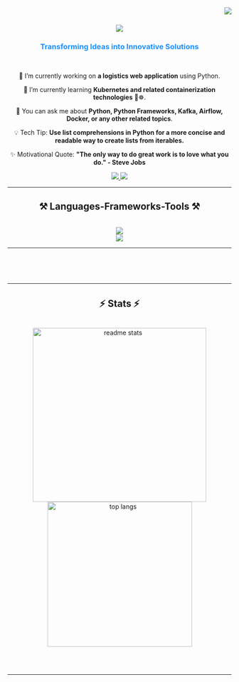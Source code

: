 <img align="right" src="https://visitor-badge.laobi.icu/badge?page_id=ayushbenny.ayushbenny" />

<h1 align="center">
    <img src="https://readme-typing-svg.herokuapp.com/?font=Righteous&size=35&center=true&vCenter=true&width=500&height=70&duration=4000&lines=Hi+There!+👋;+I'm+Ayush+Benny!;" />
</h1>

<h3 align="center" style="color: #1E90FF;">
    <strong>Transforming Ideas into Innovative Solutions</strong>
</h3>


<br/>

<div align="center">

 🔭 I’m currently working on **a logistics web application** using Python.

 🌱 I’m currently learning **Kubernetes and related containerization technologies** 🐳☸️.

 💬 You can ask me about **Python, Python Frameworks, Kafka, Airflow, Docker, or any other related topics**.

 💡 Tech Tip: **Use list comprehensions in Python for a more concise and readable way to create lists from iterables.**

 ✨ Motivational Quote: **"The only way to do great work is to love what you do." - Steve Jobs**

</div>
 
<div align="center"> 
  <a href="mailto:ayushbenny001@gmail.com">
    <img src="https://img.shields.io/badge/Gmail-333333?style=for-the-badge&logo=gmail&logoColor=red" />
  </a>
  <a href="https://www.linkedin.com/in/ayush-benny/" target="_blank">
    <img src="https://img.shields.io/badge/LinkedIn-0077B5?style=for-the-badge&logo=linkedin&logoColor=white" target="_blank" />
  </a>
</div>

 <hr/>
 
<h2 align="center">⚒️ Languages-Frameworks-Tools ⚒️</h2>
<br/>
<div align="center">
  <img src="https://skillicons.dev/icons?i=python,fastapi,flask,django,postgres,mysql,mongodb,linux,kali,aws" /><br>
  <img src="https://skillicons.dev/icons?i=elasticsearch,kafka,rabbitmq,redis,docker,gitlab,vscode,postman,github,figma" /><br>
</div>

<hr/>
<!-- <div align="center"> -->
<!--   <h2>🐍 My Contributions 🐍</h2> -->
<!--   <br> -->
<!--   <img alt="snake eating my contributions" src="https://raw.githubusercontent.com/ayushbenny/ayushbenny/output/github-contribution-grid-snake.svg" /> -->
  
  <br/><br/><br/>
</div>
<hr/>

<h2 align="center">⚡ Stats ⚡</h2>
<br>
<div align=center>
  <img width=390 src="https://github-readme-stats.vercel.app/api?username=ayushbenny&show_icons=true&count_private=true&show_icons=true&theme=react&rank_icon=github&border_radius=10" alt="readme stats"/>
  <br/>
  <img width=325 align="center" src="https://github-readme-stats.vercel.app/api/top-langs/?username=ayushbenny&hide=HTML&langs_count=8&layout=compact&theme=react&border_radius=10&size_weight=0.5&count_weight=0.5&exclude_repo=github-readme-stats" alt="top langs" />
</div>

<br/><br/>

<hr/>

<br/>


<br/>
